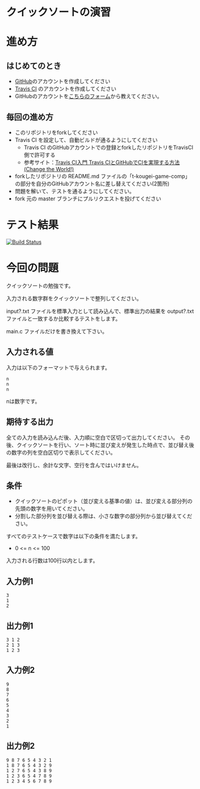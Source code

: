 # クイックソートの演習

# 進め方
## はじめてのとき
* [GitHub](https://github.com/)のアカウントを作成してください
* [Travis CI](https://travis-ci.org/) のアカウントを作成してください
* GitHubのアカウントを[こちらのフォーム](https://goo.gl/forms/anAdoxqPKVt8sJGZ2)から教えてください。
## 毎回の進め方
* このリポジトリをforkしてください
* Travis CI を設定して、自動ビルドが通るようにしてください
   * Travis CI のGitHubアカウントでの登録とforkしたリポジトリをTravisCI側で許可する
   * 参考サイト：[Travis CI入門 Travis CIとGitHubでCIを実現する方法(Change the World!)](http://changesworlds.com/2014/09/introduction-to-travis-ci-and-github-001/)
* forkしたリポジトリの README.md ファイルの「t-kougei-game-comp」の部分を自分のGitHubアカウント名に差し替えてください(2箇所)
* 問題を解いて、テストを通るようにしてください。
* fork 元の master ブランチにプルリクエストを投げてください

# テスト結果

[![Build Status](https://travis-ci.org/t-kougei-game-comp-2018/11_quick_sort.svg?branch=master)](https://travis-ci.org/t-kougei-game-comp-2018/11_quick_sort)

# 今回の問題

クイックソートの勉強です。

入力される数字群をクイックソートで整列してください。

input?.txt ファイルを標準入力として読み込んで、標準出力の結果を output?.txt ファイルと一致するか比較するテストをします。

main.c ファイルだけを書き換えて下さい。

## 入力される値
入力は以下のフォーマットで与えられます。
~~~
n
n
n
~~~

nは数字です。

## 期待する出力

全ての入力を読み込んだ後、入力順に空白で区切って出力してください。
その後、クイックソートを行い、ソート時に並び変えが発生した時点で、並び替え後の数字の列を空白区切りで表示してください。

最後は改行し、余計な文字、空行を含んではいけません。

## 条件
* クイックソートのピポット（並び変える基準の値）は、並び変える部分列の先頭の数字を用いてください。
* 分割した部分列を並び替える際は、小さな数字の部分列から並び替えてください。

すべてのテストケースで数字は以下の条件を満たします。
* 0 <= n <= 100

入力される行数は100行以内とします。

## 入力例1
~~~
3
1
2
~~~

## 出力例1
~~~
3 1 2
2 1 3
1 2 3
~~~

## 入力例2
~~~
9
8
7
6
5
4
3
2
1
~~~

## 出力例2
~~~
9 8 7 6 5 4 3 2 1
1 8 7 6 5 4 3 2 9
1 2 7 6 5 4 3 8 9
1 2 3 6 5 4 7 8 9
1 2 3 4 5 6 7 8 9
~~~
